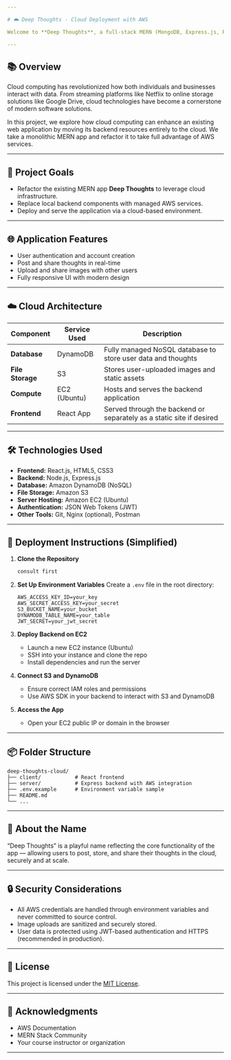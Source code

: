 ```yaml
---

# ☁️ Deep Thoughts - Cloud Deployment with AWS

Welcome to **Deep Thoughts**, a full-stack MERN (MongoDB, Express.js, React, Node.js) application refactored and deployed using **Amazon Web Services (AWS)**. This project demonstrates how a modern web application can be scaled and maintained efficiently using cloud-native technologies.

---
```


## 📚 Overview

Cloud computing has revolutionized how both individuals and businesses interact with data. From streaming platforms like Netflix to online storage solutions like Google Drive, cloud technologies have become a cornerstone of modern software solutions.

In this project, we explore how cloud computing can enhance an existing web application by moving its backend resources entirely to the cloud. We take a monolithic MERN app and refactor it to take full advantage of AWS services.

---

## 🎯 Project Goals

* Refactor the existing MERN app **Deep Thoughts** to leverage cloud infrastructure.
* Replace local backend components with managed AWS services.
* Deploy and serve the application via a cloud-based environment.

---

## 🌐 Application Features

* User authentication and account creation
* Post and share thoughts in real-time
* Upload and share images with other users
* Fully responsive UI with modern design

---

## ☁️ Cloud Architecture

| Component        | Service Used | Description                                                          |
| ---------------- | ------------ | -------------------------------------------------------------------- |
| **Database**     | DynamoDB     | Fully managed NoSQL database to store user data and thoughts         |
| **File Storage** | S3           | Stores user-uploaded images and static assets                        |
| **Compute**      | EC2 (Ubuntu) | Hosts and serves the backend application                             |
| **Frontend**     | React App    | Served through the backend or separately as a static site if desired |

---

## 🛠️ Technologies Used

* **Frontend:** React.js, HTML5, CSS3
* **Backend:** Node.js, Express.js
* **Database:** Amazon DynamoDB (NoSQL)
* **File Storage:** Amazon S3
* **Server Hosting:** Amazon EC2 (Ubuntu)
* **Authentication:** JSON Web Tokens (JWT)
* **Other Tools:** Git, Nginx (optional), Postman

---

## 🚀 Deployment Instructions (Simplified)

1. **Clone the Repository**

   ```bash
   consult first
   ```

2. **Set Up Environment Variables**
   Create a `.env` file in the root directory:

   ```
   AWS_ACCESS_KEY_ID=your_key
   AWS_SECRET_ACCESS_KEY=your_secret
   S3_BUCKET_NAME=your_bucket
   DYNAMODB_TABLE_NAME=your_table
   JWT_SECRET=your_jwt_secret
   ```

3. **Deploy Backend on EC2**

   * Launch a new EC2 instance (Ubuntu)
   * SSH into your instance and clone the repo
   * Install dependencies and run the server

4. **Connect S3 and DynamoDB**

   * Ensure correct IAM roles and permissions
   * Use AWS SDK in your backend to interact with S3 and DynamoDB

5. **Access the App**

   * Open your EC2 public IP or domain in the browser

---

## 📦 Folder Structure

```
deep-thoughts-cloud/
├── client/           # React frontend
├── server/           # Express backend with AWS integration
├── .env.example      # Environment variable sample
├── README.md
└── ...
```

---

## 🧠 About the Name

“Deep Thoughts” is a playful name reflecting the core functionality of the app — allowing users to post, store, and share their thoughts in the cloud, securely and at scale.

---

## 🔒 Security Considerations

* All AWS credentials are handled through environment variables and never committed to source control.
* Image uploads are sanitized and securely stored.
* User data is protected using JWT-based authentication and HTTPS (recommended in production).

---

## 📝 License

This project is licensed under the [MIT License](LICENSE).

---

## 🙌 Acknowledgments

* AWS Documentation
* MERN Stack Community
* Your course instructor or organization

---
